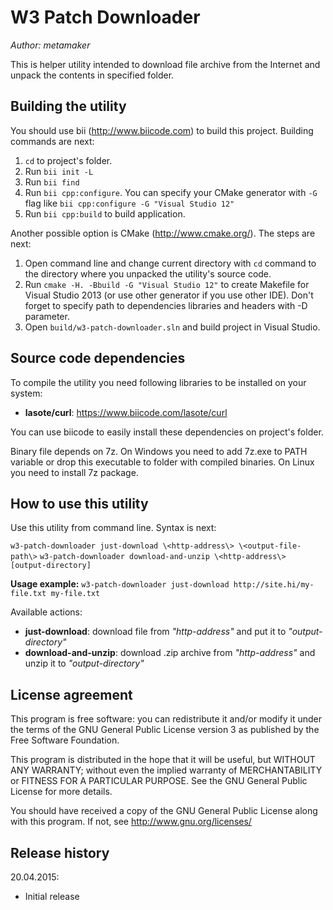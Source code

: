 W3 Patch Downloader
===================

*Author: metamaker*

This is helper utility intended to download file archive from the Internet and unpack the contents in specified folder.

Building the utility
--------------------

You should use bii (<http://www.biicode.com>) to build this project. Building commands are next:

1. `cd` to project's folder.
2. Run `bii init -L`
3. Run `bii find`
4. Run `bii cpp:configure`. You can specify your CMake generator with `-G` flag like `bii cpp:configure -G "Visual Studio 12"`
5. Run `bii cpp:build` to build application.

Another possible option is CMake (<http://www.cmake.org/>). The steps are next:

1. Open command line and change current directory with `cd` command to the directory where you unpacked the utility's source code.
2. Run `cmake -H. -Bbuild -G "Visual Studio 12"` to create Makefile for Visual Studio 2013 (or use other generator if you use other IDE). Don't forget to specify path to dependencies libraries and headers with -D parameter.
3. Open `build/w3-patch-downloader.sln` and build project in Visual Studio.

Source code dependencies
------------------------

To compile the utility you need following libraries to be installed on your system:
- **lasote/curl**: <https://www.biicode.com/lasote/curl>

You can use biicode to easily install these dependencies on project's folder.

Binary file depends on 7z. On Windows you need to add 7z.exe to PATH variable or drop this executable to folder with compiled binaries.
On Linux you need to install 7z package.

How to use this utility
-----------------------

Use this utility from command line. Syntax is next:

`w3-patch-downloader just-download \<http-address\> \<output-file-path\>`
`w3-patch-downloader download-and-unzip \<http-address\> [output-directory]`

**Usage example:**
`w3-patch-downloader just-download http://site.hi/my-file.txt my-file.txt`

Available actions:
- **just-download**: download file from *"http-address"* and put it to *"output-directory"*
- **download-and-unzip**: download .zip archive from *"http-address"* and unzip it to *"output-directory"*
    
License agreement
-----------------

This program is free software: you can redistribute it and/or modify
it under the terms of the GNU General Public License version 3 as published
by the Free Software Foundation.

This program is distributed in the hope that it will be useful,
but WITHOUT ANY WARRANTY; without even the implied warranty of
MERCHANTABILITY or FITNESS FOR A PARTICULAR PURPOSE.  See the
GNU General Public License for more details.

You should have received a copy of the GNU General Public License
along with this program. If not, see <http://www.gnu.org/licenses/>
 
Release history
---------------

20.04.2015:
- Initial release
